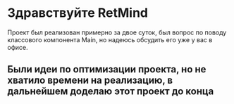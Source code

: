 # Здравствуйте RetMind

Проект был реализован примерно за двое суток, был вопрос по поводу классового компонента Main, но надеюсь обсудить его уже у вас в офисе.

## Были идеи по оптимизации проекта, но не хватило времени на реализацию, в дальнейшем доделаю этот проект до конца
